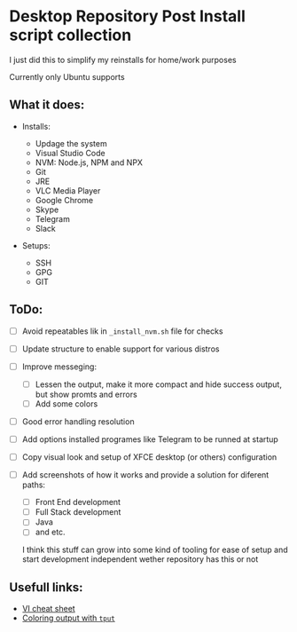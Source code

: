 # Desktop Repository Post Install script collection

I just did this to simplify my reinstalls for home/work purposes

Currently only Ubuntu supports

## What it does:

* Installs:
  * Updage the system
  * Visual Studio Code
  * NVM: Node.js, NPM and NPX
  * Git
  * JRE
  * VLC Media Player
  * Google Chrome
  * Skype
  * Telegram
  * Slack

* Setups:
  * SSH
  * GPG
  * GIT

## ToDo:

* [ ] Avoid repeatables lik in `_install_nvm.sh` file for checks
* [ ] Update structure to enable support for various distros
* [ ] Improve messeging:
  * [ ] Lessen the output, make it more compact and hide success output, but show promts and errors
  * [ ] Add some colors
* [ ] Good error handling resolution
* [ ] Add options installed programes like Telegram to be runned at startup
* [ ] Copy visual look and setup of XFCE desktop (or others) configuration
* [ ] Add screenshots of how it works and provide a solution for diferent paths:
  
  * [ ] Front End development
  * [ ] Full Stack development
  * [ ] Java
  * [ ] and etc.

  I think this stuff can grow into some kind of tooling for ease of setup and start development independent wether repository has this or not

## Usefull links:

* [VI cheat sheet](http://www.atmos.albany.edu/daes/atmclasses/atm350/vi_cheat_sheet.pdf)
* [Coloring output with `tput`](https://stackoverflow.com/a/20983251)
